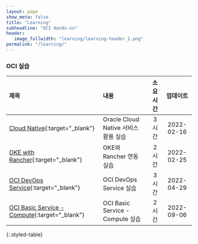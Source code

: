 ```yaml
---
layout: page
show_meta: false
title: "Learning"
subheadline: "OCI Hands-on"
header:
   image_fullwidth: "learning/learning-header_1.png"
permalink: "/learning/"
---
```


### OCI 실습

| 제목                                                                                                                                     | 내용                             | 소요시간 |    업데이트    |
|:---------------------------------------------------------------------------------------------------------------------------------------|:-------------------------------|:----:|:----------:|
| [Cloud Native](https://the-team-oasis.github.io/learning-library/oci-library/intro-cloud-native/livelabs/index.html){:target="_blank"}   | Oracle Cloud Native 서비스 활용 실습  | 3 시간 | 2022-02-16 |
| [OKE with Rancher](https://the-team-oasis.github.io/learning-library/oci-library/oke-with-rancher/livelabs/index.html){:target="_blank"} | OKE와 Rancher 연동 실습             | 2 시간 | 2022-02-25 |
| [OCI DevOps Service](https://the-team-oasis.github.io/learning-library/oci-library/oci-devops/livelabs/index.html){:target="_blank"}     | OCI DevOps Service 실습          | 3 시간 | 2022-04-29 |
| [OCI Basic Service - Compute](/learning-library/oci-library/oci-basic-compute/livelabs/index.html){:target="_blank"}                   | OCI Basic Service - Compute 실습 | 2 시간 | 2022-09-06 |
{:.styled-table}